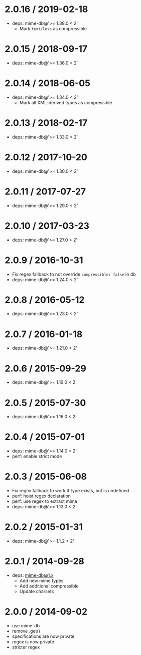 2.0.16 / 2019-02-18
===================

  * deps: mime-db@'>= 1.38.0 < 2'
    - Mark `text/less` as compressible

2.0.15 / 2018-09-17
===================

  * deps: mime-db@'>= 1.36.0 < 2'

2.0.14 / 2018-06-05
===================

  * deps: mime-db@'>= 1.34.0 < 2'
    - Mark all XML-derived types as compressible

2.0.13 / 2018-02-17
===================

  * deps: mime-db@'>= 1.33.0 < 2'

2.0.12 / 2017-10-20
===================

  * deps: mime-db@'>= 1.30.0 < 2'

2.0.11 / 2017-07-27
===================

  * deps: mime-db@'>= 1.29.0 < 2'

2.0.10 / 2017-03-23
===================

  * deps: mime-db@'>= 1.27.0 < 2'

2.0.9 / 2016-10-31
==================

  * Fix regex fallback to not override `compressible: false` in db
  * deps: mime-db@'>= 1.24.0 < 2'

2.0.8 / 2016-05-12
==================

  * deps: mime-db@'>= 1.23.0 < 2'

2.0.7 / 2016-01-18
==================

  * deps: mime-db@'>= 1.21.0 < 2'

2.0.6 / 2015-09-29
==================

  * deps: mime-db@'>= 1.19.0 < 2'

2.0.5 / 2015-07-30
==================

  * deps: mime-db@'>= 1.16.0 < 2'

2.0.4 / 2015-07-01
==================

  * deps: mime-db@'>= 1.14.0 < 2'
  * perf: enable strict mode

2.0.3 / 2015-06-08
==================

  * Fix regex fallback to work if type exists, but is undefined
  * perf: hoist regex declaration
  * perf: use regex to extract mime
  * deps: mime-db@'>= 1.13.0 < 2'

2.0.2 / 2015-01-31
==================

  * deps: mime-db@'>= 1.1.2 < 2'

2.0.1 / 2014-09-28
==================

  * deps: mime-db@1.x
    - Add new mime types
    - Add additional compressible
    - Update charsets


2.0.0 / 2014-09-02
==================

  * use mime-db
  * remove .get()
  * specifications are now private
  * regex is now private
  * stricter regex
